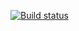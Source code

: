 [![Build status](https://ci.appveyor.com/api/projects/status/23lo85lak31ldqsa?svg=true)](https://ci.appveyor.com/project/olga-maev/1-2-testing-api-ci)
